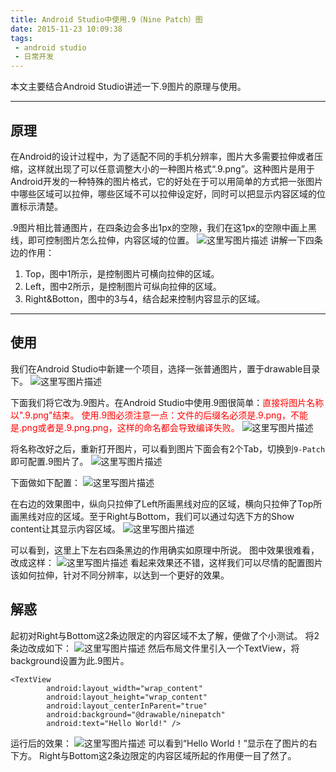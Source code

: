 ```yaml
---
title: Android Studio中使用.9（Nine Patch）图
date: 2015-11-23 10:09:38
tags:
 - android studio
 - 日常开发
---
```


本文主要结合Android Studio讲述一下.9图片的原理与使用。

---
## 原理
在Android的设计过程中，为了适配不同的手机分辨率，图片大多需要拉伸或者压缩，这样就出现了可以任意调整大小的一种图片格式“.9.png”。这种图片是用于Android开发的一种特殊的图片格式，它的好处在于可以用简单的方式把一张图片中哪些区域可以拉伸，哪些区域不可以拉伸设定好，同时可以把显示内容区域的位置标示清楚。

.9图片相比普通图片，在四条边会多出1px的空隙，我们在这1px的空隙中画上黑线，即可控制图片怎么拉伸，内容区域的位置。
![这里写图片描述](http://7xryow.com1.z0.glb.clouddn.com/2015/11/nine-patch1.png)
讲解一下四条边的作用：

 1. Top，图中1所示，是控制图片可横向拉伸的区域。
 2. Left，图中2所示，是控制图片可纵向拉伸的区域。
 3. Right&Botton，图中的3与4，结合起来控制内容显示的区域。

<!--more-->

---
## 使用
我们在Android Studio中新建一个项目，选择一张普通图片，置于drawable目录下。
![这里写图片描述](http://7xryow.com1.z0.glb.clouddn.com/2015/11/nine-patch2.png)

下面我们将它改为.9图片。在Android Studio中使用.9图很简单：<font color=red>直接将图片名称以".9.png"结束。
使用.9图必须注意一点：文件的后缀名必须是.9.png，不能是.png或者是.9.png.png，这样的命名都会导致编译失败。</font>
![这里写图片描述](http://7xryow.com1.z0.glb.clouddn.com/2015/11/nine-patch3.png)

将名称改好之后，重新打开图片，可以看到图片下面会有2个Tab，切换到``9-Patch``即可配置.9图片了。
![这里写图片描述](http://7xryow.com1.z0.glb.clouddn.com/2015/11/nine-patch4.png)

下面做如下配置：
![这里写图片描述](http://7xryow.com1.z0.glb.clouddn.com/2015/11/nine-patch5.png)

在右边的效果图中，纵向只拉伸了Left所画黑线对应的区域，横向只拉伸了Top所画黑线对应的区域。至于Right与Bottom，我们可以通过勾选下方的Show content让其显示内容区域。
![这里写图片描述](http://7xryow.com1.z0.glb.clouddn.com/2015/11/nine-patch6.png)

可以看到，这里上下左右四条黑边的作用确实如原理中所说。
图中效果很难看，改成这样：
![这里写图片描述](http://7xryow.com1.z0.glb.clouddn.com/2015/11/nine-patch7.png)
看起来效果还不错，这样我们可以尽情的配置图片该如何拉伸，针对不同分辨率，以达到一个更好的效果。

## 解惑
起初对Right与Bottom这2条边限定的内容区域不太了解，便做了个小测试。
将2条边改成如下：
![这里写图片描述](http://7xryow.com1.z0.glb.clouddn.com/2015/11/nine-patch8.png)
然后布局文件里引入一个TextView，将background设置为此.9图片。
```
<TextView
        android:layout_width="wrap_content"
        android:layout_height="wrap_content"
        android:layout_centerInParent="true"
        android:background="@drawable/ninepatch"
        android:text="Hello World!" />
```
运行后的效果：
![这里写图片描述](http://7xryow.com1.z0.glb.clouddn.com/2015/11/nine-patch9.png)
可以看到“Hello World！”显示在了图片的右下方。
Right与Bottom这2条边限定的内容区域所起的作用便一目了然了。

